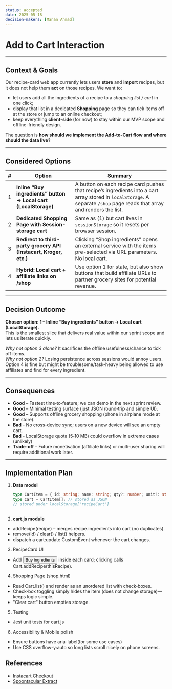 ```yaml
---
status: accepted
date: 2025-05-18
decision-makers: [Manan Ahmad]
---
```

# Add to Cart Interaction 

---

## Context & Goals

Our recipe-card web app currently lets users **store** and **import** recipes, but it does not help them **act** on those recipes. We want to:

* let users add all the ingredients of a recipe to a *shopping list / cart* in one click;
* display that list in a dedicated **Shopping** page so they can tick items off at the store or jump to an online checkout;
* keep everything **client-side** (for now) to stay within our MVP scope and offline-friendly design.

The question is **how should we implement the Add-to-Cart flow and where should the data live?**

---

## Considered Options

| # | Option | Summary |
|:-:|--------|---------|
| 1 | **Inline “Buy ingredients” button → Local cart (LocalStorage)** | A button on each recipe card pushes that recipe’s ingredients into a cart array stored in `localStorage`. A separate `/shop` page reads that array and renders the list. |
| 2 | **Dedicated Shopping Page with Session-storage cart** | Same as (1) but cart lives in `sessionStorage` so it resets per browser session. |
| 3 | **Redirect to third-party grocery API (Instacart, Kroger, etc.)** | Clicking “Shop ingredients” opens an external service with the items pre-selected via URL parameters. No local cart. |
| 4 | **Hybrid: Local cart + affiliate links on /shop** | Use option 1 for state, but also show buttons that build affiliate URLs to partner grocery sites for potential revenue. |

---

## Decision Outcome

**Chosen option: 1 – Inline “Buy ingredients” button → Local cart (LocalStorage).**  
This is the smallest slice that delivers real value within our sprint scope and lets us iterate quickly.

*Why not option 3 alone?* It sacrifices the offline usefulness/chance to tick off items.  
*Why not option 2?* Losing persistence across sessions would annoy users.  
Option 4 is fine but might be troublesome/task-heavy being allowed to use affiliates and find for every ingredient.

---

## Consequences

* **Good** – Fastest time‑to‑feature; we can demo in the next sprint review.  
* **Good** – Minimal testing surface (just JSON round‑trip and simple UI).  
* **Good** – Supports offline grocery shopping (phone in airplane mode at the store).  
* **Bad** - No cross-device sync; users on a new device will see an empty cart.
* **Bad** - LocalStorage quota (5‑10 MB) could overflow in extreme cases (unlikely)
* **Trade-off** –  Future monetisation (affiliate links) or multi‑user sharing will require additional work later.

---

## Implementation Plan 

1. **Data model**

   ```ts
   type CartItem = { id: string; name: string; qty?: number; unit?: string };
   type Cart = CartItem[]; // stored as JSON
   // stored under localStorage['recipeCart'] 
  
 2. **cart.js module**
  * addRecipe(recipe) – merges recipe.ingredients into cart (no duplicates).
  * remove(id) / clear() / list() helpers.
  * dispatch a cart:update CustomEvent whenever the cart changes.
  
3. RecipeCard UI
  * Add <button class="buy-ingredients">Buy ingredients</button> inside each card; clicking calls Cart.addRecipe(thisRecipe).

4. Shopping Page (shop.html)
  * Read Cart.list() and render as an unordered list with check‑boxes.
  * Check‑box toggling simply hides the item (does not change storage)—keeps logic simple.
  * "Clear cart" button empties storage.
  
5. Testing
  * Jest unit tests for cart.js
  
6. Accessibility & Mobile polish
  * Ensure buttons have aria-label(for some use cases)
  * Use CSS overflow-y:auto so long lists scroll nicely on phone screens.
  ## References 
  * [Instacart Checkout](https://docs.instacart.com/storefront/learn_about_your_storefront/cart_and_checkout/checkout/)
  * [Spoontacular Extract](https://spoonacular.com/food-api/docs#Extract-Recipe-From-Website)
  
